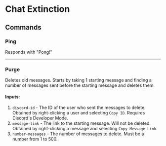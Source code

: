 # Chat Extinction  

## Commands  

### Ping  
Responds with "Pong!"  

---

### Purge  
Deletes old messages. Starts by taking 1 starting message and finding a number of messages sent before the starting message and deletes them.  

#### Inputs:  
1. `discord-id` - The ID of the user who sent the messages to delete. Obtained by right-clicking a user and selecting `Copy ID`. Requires Discord's Developer Mode.  
2. `message-link` - The link to the starting message. Will not be deleted. Obtained by right-clicking a message and selecting `Copy Message Link`.  
3. `number-messages` - The number of messages to delete. Must be a number from 1 to 500.  
